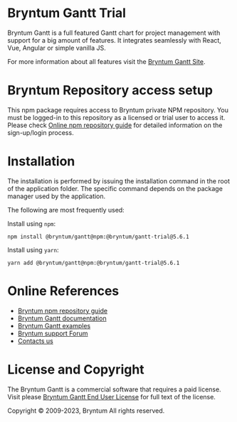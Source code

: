 # Bryntum Gantt Trial

Bryntum Gantt is a full featured Gantt chart for project management with support for a big amount of features.
It integrates seamlessly with React, Vue, Angular or simple vanilla JS.

For more information about all features visit the [Bryntum Gantt Site](https://bryntum.com/products/gantt/).

# Bryntum Repository access setup

This npm package requires access to Bryntum private NPM repository.
You must be logged-in to this repository as a licensed or trial user to access it.
Please check [Online npm repository guide](https://bryntum.com/products/gantt/docs/guide/Gantt/npm-repository) for 
detailed information on the sign-up/login process.

# Installation

The installation is performed by issuing the installation command in the root of the application folder. The specific
command depends on the package manager used by the application.

The following are most frequently used:

Install using `npm`:

```shell
npm install @bryntum/gantt@npm:@bryntum/gantt-trial@5.6.1
```

Install using `yarn`:

```shell
yarn add @bryntum/gantt@npm:@bryntum/gantt-trial@5.6.1
```

# Online References

* [Bryntum npm repository guide](https://bryntum.com/products/gantt/docs/guide/Gantt/npm-repository)
* [Bryntum Gantt documentation](https://bryntum.com/products/gantt/docs/)
* [Bryntum Gantt examples](https://bryntum.com/products/gantt/examples/)
* [Bryntum support Forum](https://forum.bryntum.com/)
* [Contacts us](https://bryntum.com/contact/)

# License and Copyright

The Bryntum Gantt is a commercial software that requires a paid license.
Visit please [Bryntum Gantt End User License](https://bryntum.com/products/gantt/license/) for full text of the license.

Copyright © 2009-2023, Bryntum
All rights reserved.
